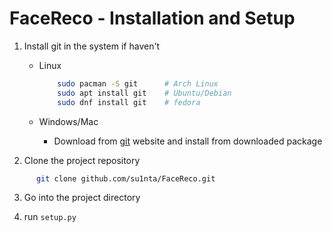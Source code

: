 # FaceReco - Installation and Setup

1. Install git in the system if haven't

    - Linux

        ```bash
            sudo pacman -S git      # Arch Linux
            sudo apt install git    # Ubuntu/Debian
            sudo dnf install git    # fedora
        ```

    - Windows/Mac
      - Download from [git](https://git-scm.com) website and install from downloaded package

2. Clone the project repository

  ```bash
        git clone github.com/su1nta/FaceReco.git
  ```

3. Go into the project directory

4. run `setup.py`
